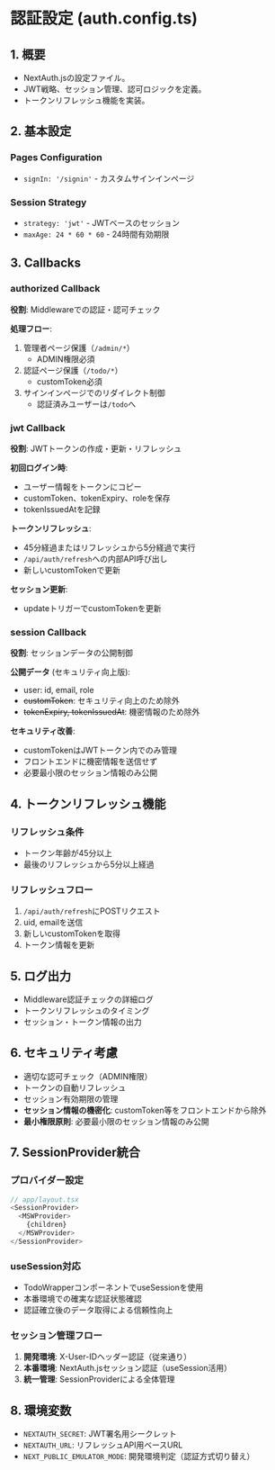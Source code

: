 # 認証設定 (auth.config.ts)

## 1. 概要

- NextAuth.jsの設定ファイル。
- JWT戦略、セッション管理、認可ロジックを定義。
- トークンリフレッシュ機能を実装。

## 2. 基本設定

### Pages Configuration
- `signIn: '/signin'` - カスタムサインインページ

### Session Strategy
- `strategy: 'jwt'` - JWTベースのセッション
- `maxAge: 24 * 60 * 60` - 24時間有効期限

## 3. Callbacks

### authorized Callback
**役割**: Middlewareでの認証・認可チェック

**処理フロー**:
1. 管理者ページ保護（`/admin/*`）
   - ADMIN権限必須
2. 認証ページ保護（`/todo/*`）
   - customToken必須
3. サインインページでのリダイレクト制御
   - 認証済みユーザーは`/todo`へ

### jwt Callback
**役割**: JWTトークンの作成・更新・リフレッシュ

**初回ログイン時**:
- ユーザー情報をトークンにコピー
- customToken、tokenExpiry、roleを保存
- tokenIssuedAtを記録

**トークンリフレッシュ**:
- 45分経過またはリフレッシュから5分経過で実行
- `/api/auth/refresh`への内部API呼び出し
- 新しいcustomTokenで更新

**セッション更新**:
- updateトリガーでcustomTokenを更新

### session Callback
**役割**: セッションデータの公開制御

**公開データ** (セキュリティ向上版):
- user: id, email, role
- ~~customToken~~: セキュリティ向上のため除外
- ~~tokenExpiry, tokenIssuedAt~~: 機密情報のため除外

**セキュリティ改善**:
- customTokenはJWTトークン内でのみ管理
- フロントエンドに機密情報を送信せず
- 必要最小限のセッション情報のみ公開

## 4. トークンリフレッシュ機能

### リフレッシュ条件
- トークン年齢が45分以上
- 最後のリフレッシュから5分以上経過

### リフレッシュフロー
1. `/api/auth/refresh`にPOSTリクエスト
2. uid, emailを送信
3. 新しいcustomTokenを取得
4. トークン情報を更新

## 5. ログ出力

- Middleware認証チェックの詳細ログ
- トークンリフレッシュのタイミング
- セッション・トークン情報の出力

## 6. セキュリティ考慮

- 適切な認可チェック（ADMIN権限）
- トークンの自動リフレッシュ
- セッション有効期限の管理
- **セッション情報の機密化**: customToken等をフロントエンドから除外
- **最小権限原則**: 必要最小限のセッション情報のみ公開

## 7. SessionProvider統合

### プロバイダー設定
```typescript
// app/layout.tsx
<SessionProvider>
  <MSWProvider>
    {children}
  </MSWProvider>
</SessionProvider>
```

### useSession対応
- TodoWrapperコンポーネントでuseSessionを使用
- 本番環境での確実な認証状態確認
- 認証確立後のデータ取得による信頼性向上

### セッション管理フロー
1. **開発環境**: X-User-IDヘッダー認証（従来通り）
2. **本番環境**: NextAuth.jsセッション認証（useSession活用）
3. **統一管理**: SessionProviderによる全体管理

## 8. 環境変数

- `NEXTAUTH_SECRET`: JWT署名用シークレット
- `NEXTAUTH_URL`: リフレッシュAPI用ベースURL
- `NEXT_PUBLIC_EMULATOR_MODE`: 開発環境判定（認証方式切り替え）